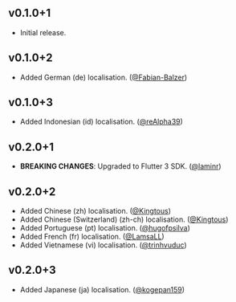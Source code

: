 ## v0.1.0+1
- Initial release.

## v0.1.0+2
- Added German (de) localisation. ([@Fabian-Balzer](https://github.com/Fabian-Balzer))

## v0.1.0+3
- Added Indonesian (id) localisation. ([@reAlpha39](https://github.com/reAlpha39))

## v0.2.0+1
- **BREAKING CHANGES**: Upgraded to Flutter 3 SDK. ([@laminr](https://github.com/laminr))

## v0.2.0+2
- Added Chinese (zh) localisation. ([@Kingtous](https://github.com/Kingtous))
- Added Chinese (Switzerland) (zh-ch) localisation. ([@Kingtous](https://github.com/Kingtous))
- Added Portuguese (pt) localisation. ([@hugofpsilva](https://github.com/hugofpsilva))
- Added French (fr) localisation. ([@LamsaLL](https://github.com/LamsaLL))
- Added Vietnamese (vi) localisation. ([@trinhvuduc](https://github.com/trinhvuduc))

## v0.2.0+3
- Added Japanese (ja) localisation. ([@kogepan159](https://github.com/kogepan159))

